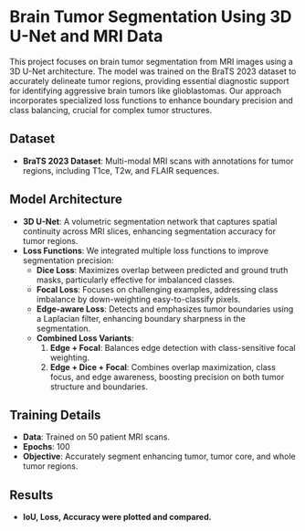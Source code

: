 # Brain Tumor Segmentation Using 3D U-Net and MRI Data

This project focuses on brain tumor segmentation from MRI images using a 3D U-Net architecture. The model was trained on the BraTS 2023 dataset to accurately delineate tumor regions, providing essential diagnostic support for identifying aggressive brain tumors like glioblastomas. Our approach incorporates specialized loss functions to enhance boundary precision and class balancing, crucial for complex tumor structures.

## Dataset
- **BraTS 2023 Dataset**: Multi-modal MRI scans with annotations for tumor regions, including T1ce, T2w, and FLAIR sequences.

## Model Architecture
- **3D U-Net**: A volumetric segmentation network that captures spatial continuity across MRI slices, enhancing segmentation accuracy for tumor regions.
- **Loss Functions**: We integrated multiple loss functions to improve segmentation precision:
  - **Dice Loss**: Maximizes overlap between predicted and ground truth masks, particularly effective for imbalanced classes.
  - **Focal Loss**: Focuses on challenging examples, addressing class imbalance by down-weighting easy-to-classify pixels.
  - **Edge-aware Loss**: Detects and emphasizes tumor boundaries using a Laplacian filter, enhancing boundary sharpness in the segmentation.
  - **Combined Loss Variants**:
    1. **Edge + Focal**: Balances edge detection with class-sensitive focal weighting.
    2. **Edge + Dice + Focal**: Combines overlap maximization, class focus, and edge awareness, boosting precision on both tumor structure and boundaries.

## Training Details
- **Data**: Trained on 50 patient MRI scans.
- **Epochs**: 100
- **Objective**: Accurately segment enhancing tumor, tumor core, and whole tumor regions.

## Results
- **IoU, Loss, Accuracy were plotted and compared.**


